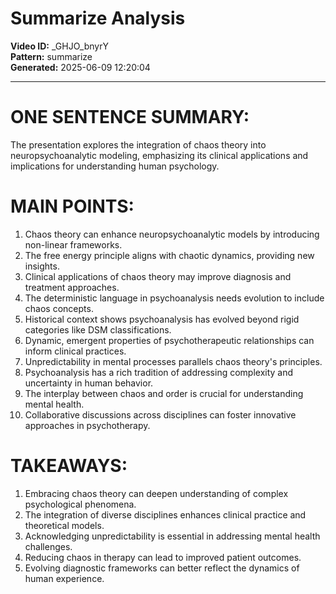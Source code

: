 # Summarize Analysis

**Video ID:** _GHJO_bnyrY  
**Pattern:** summarize  
**Generated:** 2025-06-09 12:20:04  

---

# ONE SENTENCE SUMMARY:
The presentation explores the integration of chaos theory into neuropsychoanalytic modeling, emphasizing its clinical applications and implications for understanding human psychology.

# MAIN POINTS:
1. Chaos theory can enhance neuropsychoanalytic models by introducing non-linear frameworks.
2. The free energy principle aligns with chaotic dynamics, providing new insights.
3. Clinical applications of chaos theory may improve diagnosis and treatment approaches.
4. The deterministic language in psychoanalysis needs evolution to include chaos concepts.
5. Historical context shows psychoanalysis has evolved beyond rigid categories like DSM classifications.
6. Dynamic, emergent properties of psychotherapeutic relationships can inform clinical practices.
7. Unpredictability in mental processes parallels chaos theory's principles.
8. Psychoanalysis has a rich tradition of addressing complexity and uncertainty in human behavior.
9. The interplay between chaos and order is crucial for understanding mental health.
10. Collaborative discussions across disciplines can foster innovative approaches in psychotherapy.

# TAKEAWAYS:
1. Embracing chaos theory can deepen understanding of complex psychological phenomena.
2. The integration of diverse disciplines enhances clinical practice and theoretical models.
3. Acknowledging unpredictability is essential in addressing mental health challenges.
4. Reducing chaos in therapy can lead to improved patient outcomes.
5. Evolving diagnostic frameworks can better reflect the dynamics of human experience.